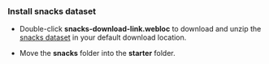 ### Install snacks dataset

- Double-click **snacks-download-link.webloc** to download and unzip the [snacks dataset](https://wolverine.raywenderlich.com/books/mlt/snacks.zip) in your default download location.

- Move the **snacks** folder into the **starter** folder.
